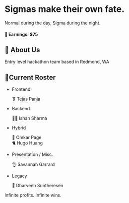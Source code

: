 # Sigmas make their own fate.

Normal during the day, Sigma during the night. 


#### 💸 Earnings: $75



## 🗿 About Us
Entry level hackathon team based in Redmond, WA  






## 🤫Current Roster


- Frontend

    ⚧️ Tejas Panja

- Backend

    🧏‍♂️ Ishan Sharma

- Hybrid

    🐐 Omkar Page  
    🐈 Hugo Huang

- Presentation / Misc.  
    
    👌 Savannah Garrard
- Legacy  

    🙊 Dharveen Suntheresen



Infinite profits. Infinite wins.
